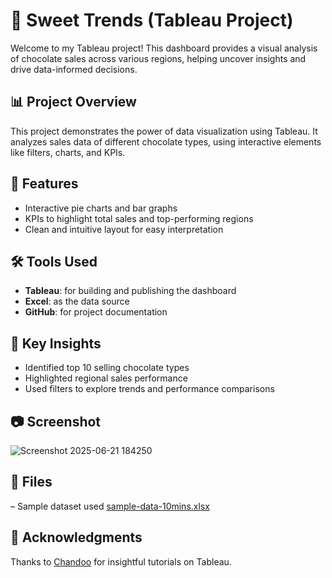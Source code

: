 # 🍫 Sweet Trends (Tableau Project)

Welcome to my Tableau project! This dashboard provides a visual analysis of chocolate sales across various regions, helping uncover insights and drive data-informed decisions.

## 📊 Project Overview

This project demonstrates the power of data visualization using Tableau. It analyzes sales data of different chocolate types, using interactive elements like filters, charts, and KPIs.

## 🚀 Features

- Interactive pie charts and bar graphs  
- KPIs to highlight total sales and top-performing regions  
- Clean and intuitive layout for easy interpretation

## 🛠️ Tools Used

- **Tableau**: for building and publishing the dashboard  
- **Excel**: as the data source  
- **GitHub**: for project documentation

## 📌 Key Insights

- Identified top 10 selling chocolate types  
- Highlighted regional sales performance  
- Used filters to explore trends and performance comparisons

## 📷 Screenshot

![Screenshot 2025-06-21 184250](https://github.com/user-attachments/assets/d8bf0b91-dc37-4484-9077-e6004ce96f06)

## 📁 Files

– Sample dataset used
[sample-data-10mins.xlsx](https://github.com/user-attachments/files/20846714/sample-data-10mins.xlsx)

## 🙌 Acknowledgments

Thanks to [Chandoo](https://www.youtube.com/user/chandoo) for insightful tutorials on Tableau.

